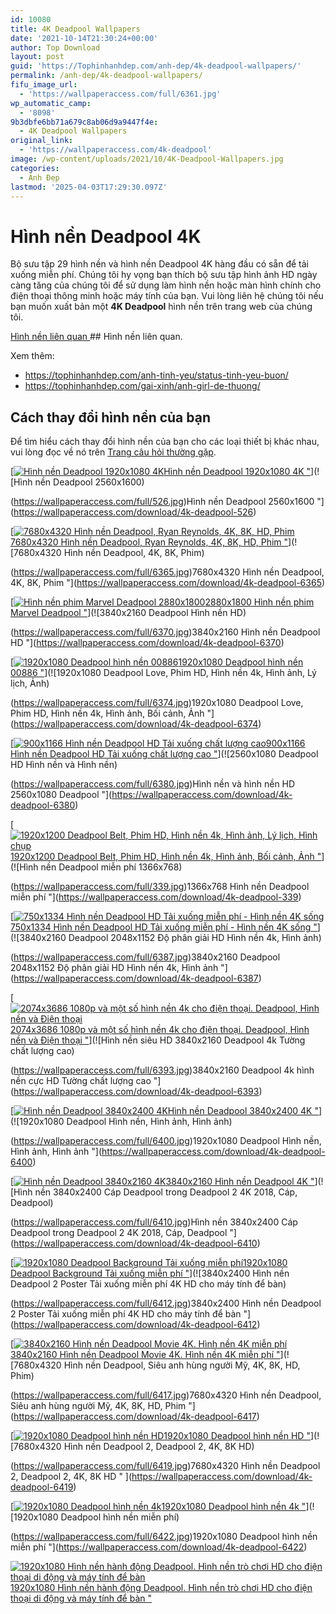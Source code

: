 ```yaml
---
id: 10080
title: 4K Deadpool Wallpapers
date: '2021-10-14T21:30:24+00:00'
author: Top Download
layout: post
guid: 'https://Tophinhanhdep.com/anh-dep/4k-deadpool-wallpapers/'
permalink: /anh-dep/4k-deadpool-wallpapers/
fifu_image_url:
  - 'https://wallpaperaccess.com/full/6361.jpg'
wp_automatic_camp:
  - '8098'
9b3dbfe6bb71a679c8ab06d9a9447f4e:
  - 4K Deadpool Wallpapers
original_link:
  - 'https://wallpaperaccess.com/4k-deadpool'
image: /wp-content/uploads/2021/10/4K-Deadpool-Wallpapers.jpg
categories:
  - Ảnh Đẹp
lastmod: '2025-04-03T17:29:30.097Z'
---
```

# Hình nền Deadpool 4K

Bộ sưu tập 29 hình nền và hình nền Deadpool 4K hàng đầu có sẵn để tải xuống miễn phí. Chúng tôi hy vọng bạn thích bộ sưu tập hình ảnh HD ngày càng tăng của chúng tôi để sử dụng làm hình nền hoặc màn hình chính cho điện thoại thông minh hoặc máy tính của bạn. Vui lòng liên hệ chúng tôi nếu bạn muốn xuất bản một **4K Deadpool** hình nền trên trang web của chúng tôi.

[Hình nền liên quan ](#related) ## Hình nền liên quan.

   
 Xem thêm:

   
- <https://tophinhanhdep.com/anh-tinh-yeu/status-tinh-yeu-buon/>
- <https://tophinhanhdep.com/gai-xinh/anh-girl-de-thuong/>

## Cách thay đổi hình nền của bạn

Để tìm hiểu cách thay đổi hình nền của bạn cho các loại thiết bị khác nhau, vui lòng đọc về nó trên [Trang câu hỏi thường gặp](https://tophinhanhdep.com/faq/).

  
[[![Hình nền Deadpool 1920x1080 4K](https://wallpaperaccess.com/full/6361.jpg)Hình nền Deadpool 1920x1080 4K "](https://wallpaperaccess.com/download/4k-deadpool-6361)](![Hình nền Deadpool 2560x1600)

(https://wallpaperaccess.com/full/526.jpg)Hình nền Deadpool 2560x1600 "](https://wallpaperaccess.com/download/4k-deadpool-526)

[[![7680x4320 Hình nền Deadpool, Ryan Reynolds, 4K, 8K, HD, Phim](https://wallpaperaccess.com/full/499.jpg)7680x4320 Hình nền Deadpool, Ryan Reynolds, 4K, 8K, HD, Phim "](https://wallpaperaccess.com/download/4k-deadpool-499)](![7680x4320 Hình nền Deadpool, 4K, 8K, Phim)

(https://wallpaperaccess.com/full/6365.jpg)7680x4320 Hình nền Deadpool, 4K, 8K, Phim "](https://wallpaperaccess.com/download/4k-deadpool-6365)

[[![Hình nền phim Marvel Deadpool 2880x1800](https://wallpaperaccess.com/full/6366.jpg)2880x1800 Hình nền phim Marvel Deadpool "](https://wallpaperaccess.com/download/4k-deadpool-6366)](![3840x2160 Deadpool Hình nền HD)

(https://wallpaperaccess.com/full/6370.jpg)3840x2160 Hình nền Deadpool HD "](https://wallpaperaccess.com/download/4k-deadpool-6370)

[[![1920x1080 Deadpool hình nền 00886](https://wallpaperaccess.com/full/6373.jpg)1920x1080 Deadpool hình nền 00886 "](https://wallpaperaccess.com/download/4k-deadpool-6373)](![1920x1080 Deadpool Love, Phim HD, Hình nền 4k, Hình ảnh, Lý lịch, Ảnh)

(https://wallpaperaccess.com/full/6374.jpg)1920x1080 Deadpool Love, Phim HD, Hình nền 4k, Hình ảnh, Bối cảnh, Ảnh "](https://wallpaperaccess.com/download/4k-deadpool-6374)

[[![900x1166 Hình nền Deadpool HD Tải xuống chất lượng cao](https://wallpaperaccess.com/full/6377.jpg)900x1166 Hình nền Deadpool HD Tải xuống chất lượng cao "](https://wallpaperaccess.com/download/4k-deadpool-6377)](![2560x1080 Deadpool HD Hình nền và Hình nền)

(https://wallpaperaccess.com/full/6380.jpg)Hình nền và hình nền HD 2560x1080 Deadpool "](https://wallpaperaccess.com/download/4k-deadpool-6380)

[[![1920x1200 Deadpool Belt, Phim HD, Hình nền 4k, Hình ảnh, Lý lịch, Hình chụp](https://wallpaperaccess.com/full/6384.jpg)1920x1200 Deadpool Belt, Phim HD, Hình nền 4k, Hình ảnh, Bối cảnh, Ảnh "](https://wallpaperaccess.com/download/4k-deadpool-6384)](![Hình nền Deadpool miễn phí 1366x768)

(https://wallpaperaccess.com/full/339.jpg)1366x768 Hình nền Deadpool miễn phí "](https://wallpaperaccess.com/download/4k-deadpool-339)

[[![750x1334 Hình nền Deadpool HD Tải xuống miễn phí - Hình nền 4K sống](https://wallpaperaccess.com/full/6386.jpg)750x1334 Hình nền Deadpool HD Tải xuống miễn phí - Hình nền 4K sống "](https://wallpaperaccess.com/download/4k-deadpool-6386)](![3840x2160 Deadpool 2048x1152 Độ phân giải HD Hình nền 4k, Hình ảnh)

(https://wallpaperaccess.com/full/6387.jpg)3840x2160 Deadpool 2048x1152 Độ phân giải HD Hình nền 4k, Hình ảnh "](https://wallpaperaccess.com/download/4k-deadpool-6387)

[[![2074x3686 1080p và một số hình nền 4k cho điện thoại.  Deadpool, Hình nền và Điện thoại](https://wallpaperaccess.com/full/6389.jpg)2074x3686 1080p và một số hình nền 4k cho điện thoại. Deadpool, Hình nền và Điện thoại "](https://wallpaperaccess.com/download/4k-deadpool-6389)](![Hình nền siêu HD 3840x2160 Deadpool 4k Tường chất lượng cao)

(https://wallpaperaccess.com/full/6393.jpg)3840x2160 Deadpool 4k hình nền cực HD Tường chất lượng cao "](https://wallpaperaccess.com/download/4k-deadpool-6393)

[[![Hình nền Deadpool 3840x2400 4K](https://wallpaperaccess.com/full/6397.jpg)Hình nền Deadpool 3840x2400 4K "](https://wallpaperaccess.com/download/4k-deadpool-6397)](![1920x1080 Deadpool Hình nền, Hình ảnh, Hình ảnh)

(https://wallpaperaccess.com/full/6400.jpg)1920x1080 Deadpool Hình nền, Hình ảnh, Hình ảnh "](https://wallpaperaccess.com/download/4k-deadpool-6400)

[[![Hình nền Deadpool 3840x2160 4K](https://wallpaperaccess.com/full/6401.jpg)3840x2160 Hình nền Deadpool 4K "](https://wallpaperaccess.com/download/4k-deadpool-6401)](![Hình nền 3840x2400 Cáp Deadpool trong Deadpool 2 4K 2018, Cáp, Deadpool)

(https://wallpaperaccess.com/full/6410.jpg)Hình nền 3840x2400 Cáp Deadpool trong Deadpool 2 4K 2018, Cáp, Deadpool "](https://wallpaperaccess.com/download/4k-deadpool-6410)

[[![1920x1080 Deadpool Background Tải xuống miễn phí](https://wallpaperaccess.com/full/6411.jpg)1920x1080 Deadpool Background Tải xuống miễn phí "](https://wallpaperaccess.com/download/4k-deadpool-6411)](![3840x2400 Hình nền Deadpool 2 Poster Tải xuống miễn phí 4K HD cho máy tính để bàn)

(https://wallpaperaccess.com/full/6412.jpg)3840x2400 Hình nền Deadpool 2 Poster Tải xuống miễn phí 4K HD cho máy tính để bàn "](https://wallpaperaccess.com/download/4k-deadpool-6412)

[[![3840x2160 Hình nền Deadpool Movie 4K.  Hình nền 4K miễn phí](https://wallpaperaccess.com/full/6414.jpg)3840x2160 Hình nền Deadpool Movie 4K. Hình nền 4K miễn phí "](https://wallpaperaccess.com/download/4k-deadpool-6414)](![7680x4320 Hình nền Deadpool, Siêu anh hùng người Mỹ, 4K, 8K, HD, Phim)

(https://wallpaperaccess.com/full/6417.jpg)7680x4320 Hình nền Deadpool, Siêu anh hùng người Mỹ, 4K, 8K, HD, Phim "](https://wallpaperaccess.com/download/4k-deadpool-6417)

[[![1920x1080 Deadpool hình nền HD](https://wallpaperaccess.com/full/6418.png)1920x1080 Deadpool hình nền HD "](https://wallpaperaccess.com/download/4k-deadpool-6418)](![7680x4320 Hình nền Deadpool 2, Deadpool 2, 4K, 8K HD)

(https://wallpaperaccess.com/full/6419.jpg)7680x4320 Hình nền Deadpool 2, Deadpool 2, 4K, 8K HD " ](https://wallpaperaccess.com/download/4k-deadpool-6419)

[[![1920x1080 Deadpool hình nền 4k](https://wallpaperaccess.com/full/6421.jpg)1920x1080 Deadpool hình nền 4k "](https://wallpaperaccess.com/download/4k-deadpool-6421)](![1920x1080 Deadpool hình nền miễn phí)

(https://wallpaperaccess.com/full/6422.jpg)1920x1080 Deadpool hình nền miễn phí "](https://wallpaperaccess.com/download/4k-deadpool-6422)

[![1920x1080 Hình nền hành động Deadpool.  Hình nền trò chơi HD cho điện thoại di động và máy tính để bàn](https://wallpaperaccess.com/full/544.jpg)1920x1080 Hình nền hành động Deadpool. Hình nền trò chơi HD cho điện thoại di động và máy tính để bàn "](https://wallpaperaccess.com/download/4k-deadpool-544)
